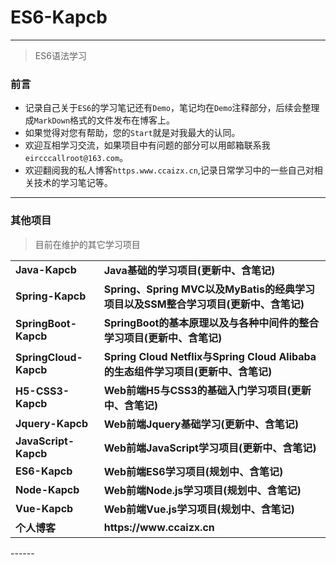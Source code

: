 # ES6-Kapcb
------
> ES6语法学习

### 前言
- 记录自己关于`ES6`的学习笔记还有`Demo`，笔记均在`Demo`注释部分，后续会整理成`MarkDown`格式的文件发布在博客上。
- 如果觉得对您有帮助，您的`Start`就是对我最大的认同。
- 欢迎互相学习交流，如果项目中有问题的部分可以用邮箱联系我`eircccallroot@163.com`。
- 欢迎翻阅我的私人博客`https.www.ccaizx.cn`,记录日常学习中的一些自己对相关技术的学习笔记等。
------


### 其他项目
> 目前在维护的其它学习项目

<table>
    <tr>
        <td><a style="text-decoration: none;" href="https://github.com/Eircc/Java-Kapcb" target="_blank"><strong>Java-Kapcb</strong></a></td>
        <td><a style="text-decoration: none;" href="https://github.com/Eircc/Java-Kapcb" target="_blank"><b>Java基础的学习项目(更新中、含笔记)</b></a></td>
    </tr>
    <tr>
    	<td><a style="text-decoration: none;" href="https://github.com/Eircc/Spring-Kapcb" target="_blank"><strong>Spring-Kapcb</strong></a></td>
        <td><a style="text-decoration: none;" href="https://github.com/Eircc/Spring-Kapcb" target="_blank"><b>Spring、Spring MVC以及MyBatis的经典学习项目以及SSM整合学习项目(更新中、含笔记)</b></a></td>
    </tr>
    <tr>
    	<td><a style="text-decoration: none;" href="https://github.com/Eircc/SpringBoot-Kapcb" target="_blank"><strong>SpringBoot-Kapcb</strong></a></td>
        <td><a style="text-decoration: none;" href="https://github.com/Eircc/SpringBoot-Kapcb" target="_blank"><b>SpringBoot的基本原理以及与各种中间件的整合学习项目(更新中、含笔记)</b></a></td>
    </tr>
    <tr>
    	<td><a style="text-decoration: none;" href="https://github.com/Eircc/SpringCloud-Kapcb" target="_blank"><strong>SpringCloud-Kapcb</strong></a></td>
        <td><a style="text-decoration: none;" href="https://github.com/Eircc/SpringCloud-Kapcb" target="_blank"><b>Spring Cloud Netflix与Spring Cloud Alibaba的生态组件学习项目(更新中、含笔记)</b></a></td>
    </tr>
    <tr>
        <td><a style="text-decoration: none;" href="https://github.com/Eircc/H5-CSS3-Kapcb" target="_blank"><strong>H5-CSS3-Kapcb</strong></a></td>
        <td><a style="text-decoration: none;" href="https://github.com/Eircc/H5-CSS3-Kapcb" target="_blank"><b>Web前端H5与CSS3的基础入门学习项目(更新中、含笔记)</b></a></td>
    </tr>
    <tr>
    	<td><a style="text-decoration: none;" href="https://github.com/Eircc/Jquery-Kapcb" target="_blank"><strong>Jquery-Kapcb</strong></a></td>
        <td><a style="text-decoration: none;" href="https://github.com/Eircc/Jquery-Kapcb" target="_blank"><strong>Web前端Jquery基础学习(更新中、含笔记)</strong></a></td>
    </tr>
    <tr>
    	<td><a style="text-decoration: none;" href="https://github.com/Eircc/JavaScript-Kapcb" target="_blank"><strong>JavaScript-Kapcb</strong></a></td>
        <td><a style="text-decoration: none;" href="https://github.com/Eircc/JavaScript-Kapcb" target="_blank"><b>Web前端JavaScript学习项目(更新中、含笔记)</b></a></td>
    </tr>
     <tr>
    	<td><a style="text-decoration: none;" href="https://github.com/Eircc/ES6-Kapcb" target="_blank"><strong>ES6-Kapcb</strong></a></td>
        <td><a style="text-decoration: none;" href="https://github.com/Eircc/ES6-Kapcb" target="_nlank"><strong>Web前端ES6学习项目(规划中、含笔记)</strong></a></td>
    </tr>
    <tr>
    	<td><a style="text-decoration: none;" href="https://github.com/Eircc/Node-Kapcb" target="_blank"><strong>Node-Kapcb</strong></a></td>
        <td><a style="text-decoration: none;" href="https://github.com/Eircc/Node-Kapcb" target="_nlank"><strong>Web前端Node.js学习项目(规划中、含笔记)</strong></a></td>
    </tr>
    <tr>
    	<td><a style="text-decoration: none;" href="https://github.com/Eircc/Vue-Kapcb" target="_blank"><strong>Vue-Kapcb</strong></a></td>
        <td><a style="text-decoration: none;" href="https://github.com/Eircc/Vue-Kapcb" target="_blank"><strong>Web前端Vue.js学习项目(规划中、含笔记)</strong></a></td>
    </tr>
    <tr>
        <td><a style="text-decoration: none;" href="https://www.ccaizx.cn" target="_blank" ><b>个人博客</b><a</td>
        <td><a style="text-decoration: none;" href="https://www.ccaizx.cn" target="_blank" ><b>https://www.ccaizx.cn</b></a></td>
    </tr>
</table>
------
